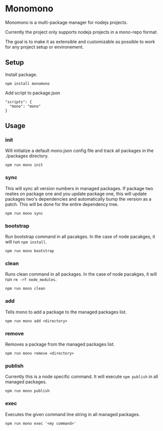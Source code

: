 # Monomono

Monomono is a multi-package manager for nodejs projects.

Currently the project only supports nodejs projects in a mono-repo format.

The goal is to make it as extensible and customizable as possible to work for any project setup or environement.

## Setup

Install package.

```npm install monomono```

Add script to package.json
```
"scripts": {
  "mono": "mono"
}
```

## Usage

### init
Will initialize a default mono.json config file and track all packages in the ./packages directory.
```
npm run mono init
```

### sync
This will sync all version numbers in managed packages. If package two realies on package one and you update package one, this will update packages two's dependencies and automatically bump the version as a patch. This will be done for the entire dependency tree.
```
npm run mono sync
``` 

### bootstrap
Run bootstrap command in all pacakges. In the case of node pacakges, it will run ```npm install```.
```
npm run mono bootstrap
```

### clean
Runs clean command in all packages. In the case of node pacakges, it will run ```rm -rf node_modules```.
```
npm run mono clean
```

### add
Tells mono to add a package to the managed packages list.
```
npm run mono add <directory>
```

### remove
Removes a package from the managed packages list.
```
npm run mono remove <directory>
```

### publish
Currently this is a node specific command. It will execute ```npm publish``` in all managed packages.
```
npm run mono publish
```

### exec
Executes the given command line string in all managed packages.
```
npm run mono exec '<my command>'
```

